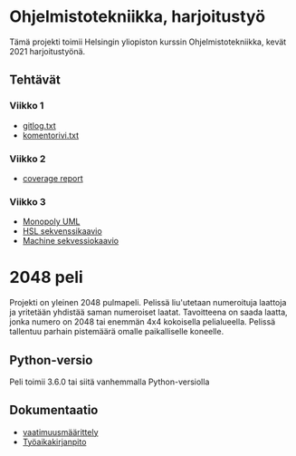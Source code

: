 # Ohjelmistotekniikka, harjoitustyö

Tämä projekti toimii Helsingin yliopiston kurssin Ohjelmistotekniikka, kevät 2021 harjoitustyönä.

## Tehtävät
### Viikko 1
- [gitlog.txt](./laskarit/viikko1/gitlog.txt)
- [komentorivi.txt](./laskarit/viikko1/komentorivi.txt)
### Viikko 2
- [coverage report](./laskarit/viikko2/coverageReport.png)

### Viikko 3
- [Monopoly UML](./laskarit/viikko3/monopoly_uml.jpg)
- [HSL sekvenssikaavio](./laskarit/viikko3/hsl_sekvenssikaavio.png)
- [Machine sekvessiokaavio](./laskarit/viikko3/machine_sekvenssikaavio_laskari.png)

# 2048 peli
Projekti on yleinen 2048 pulmapeli. Pelissä liu'utetaan numeroituja laattoja ja yritetään yhdistää saman numeroiset laatat. Tavoitteena on saada laatta, jonka numero on 2048 tai enemmän 4x4 kokoisella pelialueella. Pelissä tallentuu parhain pistemäärä omalle paikalliselle koneelle.

## Python-versio
Peli toimii 3.6.0 tai siitä vanhemmalla Python-versiolla

## Dokumentaatio
- [vaatimuusmäärittely](./dokumentaatio/vaatimusmaarittely.md)
- [Työaikakirjanpito](./dokumentaatio/tuntikirjanpito.md)
